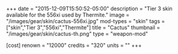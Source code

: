 +++
date = "2015-12-09T15:50:52-05:00"
description = "Tier 3 skin available for the 556xi used by Thermite."
image = "/images/gear/skin/cactus-556xi.jpg"
mod-types = "skin"
tags = ["skin","Tier 3","556xi","Thermite"]
title = "Cactus"
thumbnail = "/images/gear/skin/cactus-th.png"
type = "weapon-mod"

[cost]
  renown = "12000"
  credits = "320"
  units = ""
+++
